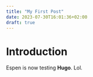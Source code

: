 ```yaml
---
title: "My First Post"
date: 2023-07-30T16:01:36+02:00
draft: true
---
```


# Introduction

Espen is now testing **Hugo**. Lol.
